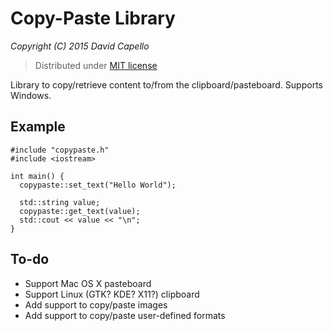 # Copy-Paste Library
*Copyright (C) 2015 David Capello*

> Distributed under [MIT license](LICENSE.txt)

Library to copy/retrieve content to/from the clipboard/pasteboard.
Supports Windows.

## Example

    #include "copypaste.h"
    #include <iostream>

    int main() {
      copypaste::set_text("Hello World");

      std::string value;
      copypaste::get_text(value);
      std::cout << value << "\n";
    }

## To-do

* Support Mac OS X pasteboard
* Support Linux (GTK? KDE? X11?) clipboard
* Add support to copy/paste images
* Add support to copy/paste user-defined formats
